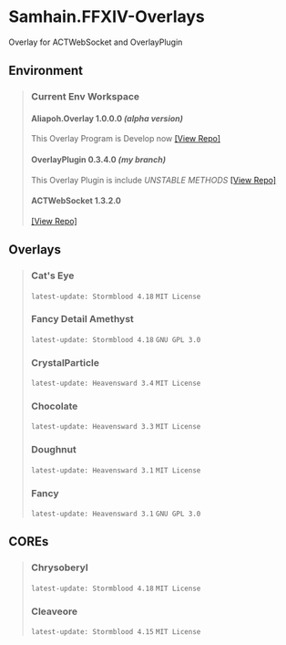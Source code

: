 # Samhain.FFXIV-Overlays
Overlay for ACTWebSocket and OverlayPlugin
## Environment
> ### Current Env Workspace
> #### Aliapoh.Overlay 1.0.0.0 *(alpha version)*<br>
> This Overlay Program is Develop now [[View Repo]](https://github.com/laiglinne-ff/Aliapoh.Overlay)<br>
> #### OverlayPlugin 0.3.4.0 *(my branch)*<br>
> This Overlay Plugin is include *UNSTABLE METHODS* [[View Repo]](https://github.com/laiglinne-ff/OverlayPlugin)<br>
> #### ACTWebSocket 1.3.2.0<br>
> [[View Repo]](https://github.com/ZCube/ACTWebSocket)<br>

## Overlays
> ### Cat's Eye<br>
>`latest-update: Stormblood 4.18` `MIT License`<br>
> ### Fancy Detail Amethyst<br>
>`latest-update: Stormblood 4.18` `GNU GPL 3.0`<br>
> ### CrystalParticle<br>
>`latest-update: Heavensward 3.4` `MIT License`<br>
> ### Chocolate<br>
>`latest-update: Heavensward 3.3` `MIT License`<br>
> ### Doughnut<br>
>`latest-update: Heavensward 3.1` `MIT License`<br>
> ### Fancy<br>
>`latest-update: Heavensward 3.1` `GNU GPL 3.0`<br>

## COREs
> ### Chrysoberyl<br>
>`latest-update: Stormblood 4.18` `MIT License`<br>
> ### Cleaveore<br>
>`latest-update: Stormblood 4.15` `MIT License`<br>
